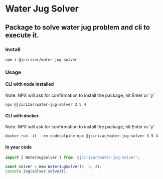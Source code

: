 # Water Jug Solver
## Package to solve water jug problem and cli to execute it.

### Install
```shell
npm i @jcirizar/water-jug-solver
```

### Usage

#### CLI with node installed
Note: NPX will ask for confirmation to install the package, hit Enter or 'y'
```shell
npx @jcirizar/water-jug-solver 3 5 4
```

#### CLI with docker
Note: NPX will ask for confirmation to install the package, hit Enter or 'y'
```shell
docker run -it --rm node:alpine npx @jcirizar/water-jug-solver 3 5 4
```

#### In your code
```ts
import { WaterJugSolver } from '@jcirizar/water-jug-solver';

const solver = new WaterJugSolver(5, 3, 4);
console.log(solver.solve());
```
